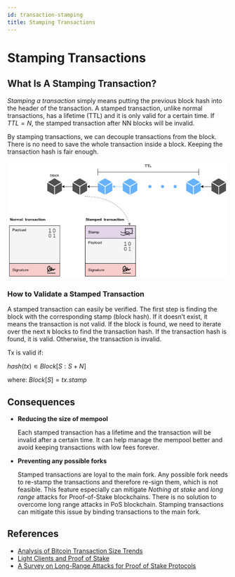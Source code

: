 ```yaml
---
id: transaction-stamping
title: Stamping Transactions
---
```


# Stamping Transactions

## What Is A Stamping Transaction?

_Stamping a transaction_ simply means putting the previous block hash into the header of the 
transaction. A stamped transaction, unlike normal transactions, has a lifetime (TTL) and it is only
valid for a certain time. If $TTL = N$, the stamped transaction after NN blocks will be invalid.

By stamping transactions, we can decouple transactions from the block. There is no need to save the 
whole transaction inside a block. Keeping the transaction hash is fair enough.


![Stamping transaction](../assets/images/stamped_tx.png)

### How to Validate a Stamped Transaction

A stamped transaction can easily be verified. The first step is finding the block with the 
corresponding stamp (block hash). If it doesn’t exist, it means the transaction is not valid. 
If the block is found, we need to iterate over the next `N` blocks to find the transaction hash. If the 
transaction hash is found, it is valid. Otherwise, the transaction is invalid.

Tx is valid if:

$hash(tx) ∊ Block[S:S+N]$

where: $Block[S] = tx.stamp$

## Consequences

- **Reducing the size of mempool**
  
  Each stamped transaction has a lifetime and the transaction will be invalid after a certain time. 
  It can help manage the  mempool better and avoid keeping transactions with low fees forever.

- **Preventing any possible forks**
  
  Stamped transactions are loyal to the main fork. Any possible fork needs to re-stamp the 
  transactions and therefore re-sign them, which is not feasible. This feature especially can mitigate 
  _Nothing at stake_ and _long range_ attacks for Proof-of-Stake blockchains. There is no solution 
  to overcome long range attacks in PoS blockchain. Stamping transactions can mitigate this issue by 
  binding transactions to the main fork.

## References

- [Analysis of Bitcoin Transaction Size Trends](https://tradeblock.com/blog/analysis-of-bitcoin-transaction-size-trends)
- [Light Clients and Proof of Stake](https://blog.ethereum.org/2015/01/10/light-clients-proof-stake/)
- [A Survey on Long-Range Attacks for Proof of Stake Protocols](https://ieeexplore.ieee.org/stamp/stamp.jsp?arnumber=8653269)
